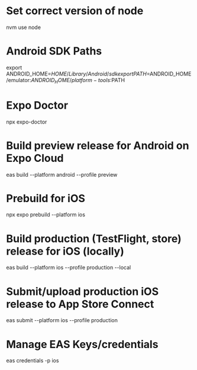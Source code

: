 # Set correct version of node
nvm use node

# Android SDK Paths
export ANDROID_HOME=$HOME/Library/Android/sdk
export PATH=$ANDROID_HOME/emulator:$ANDROID_HOME/platform-tools:$PATH

# Expo Doctor
npx expo-doctor

# Build preview release for Android on Expo Cloud
eas build --platform android --profile preview

# Prebuild for iOS
npx expo prebuild --platform ios

# Build production (TestFlight, store) release for iOS (locally)
eas build --platform ios --profile production --local

# Submit/upload production iOS release to App Store Connect
eas submit --platform ios --profile production

# Manage EAS Keys/credentials
eas credentials -p ios
